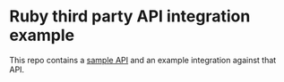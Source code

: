 # Ruby third party API integration example

This repo contains a [sample API](lib/movies/README.md) and an example
integration against that API.
